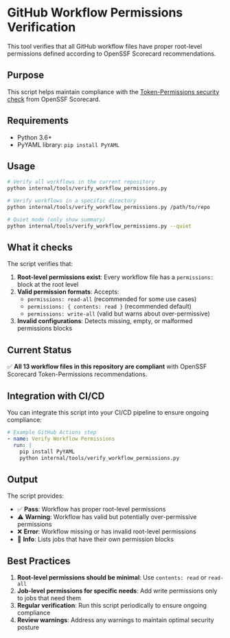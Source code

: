# GitHub Workflow Permissions Verification

This tool verifies that all GitHub workflow files have proper root-level permissions defined according to OpenSSF Scorecard recommendations.

## Purpose

This script helps maintain compliance with the [Token-Permissions security check](https://github.com/ossf/scorecard/blob/main/docs/checks.md#token-permissions) from OpenSSF Scorecard.

## Requirements

- Python 3.6+
- PyYAML library: `pip install PyYAML`

## Usage

```bash
# Verify all workflows in the current repository
python internal/tools/verify_workflow_permissions.py

# Verify workflows in a specific directory
python internal/tools/verify_workflow_permissions.py /path/to/repo

# Quiet mode (only show summary)
python internal/tools/verify_workflow_permissions.py --quiet
```

## What it checks

The script verifies that:

1. **Root-level permissions exist**: Every workflow file has a `permissions:` block at the root level
2. **Valid permission formats**: Accepts:
   - `permissions: read-all` (recommended for some use cases)
   - `permissions: { contents: read }` (recommended default)
   - `permissions: write-all` (valid but warns about over-permissive)
3. **Invalid configurations**: Detects missing, empty, or malformed permissions blocks

## Current Status

✅ **All 13 workflow files in this repository are compliant** with OpenSSF Scorecard Token-Permissions recommendations.

## Integration with CI/CD

You can integrate this script into your CI/CD pipeline to ensure ongoing compliance:

```yaml
# Example GitHub Actions step
- name: Verify Workflow Permissions
  run: |
    pip install PyYAML
    python internal/tools/verify_workflow_permissions.py
```

## Output

The script provides:
- ✅ **Pass**: Workflow has proper root-level permissions
- ⚠️ **Warning**: Workflow has valid but potentially over-permissive permissions
- ❌ **Error**: Workflow missing or has invalid root-level permissions
- 📝 **Info**: Lists jobs that have their own permission blocks

## Best Practices

1. **Root-level permissions should be minimal**: Use `contents: read` or `read-all`
2. **Job-level permissions for specific needs**: Add write permissions only to jobs that need them
3. **Regular verification**: Run this script periodically to ensure ongoing compliance
4. **Review warnings**: Address any warnings to maintain optimal security posture
